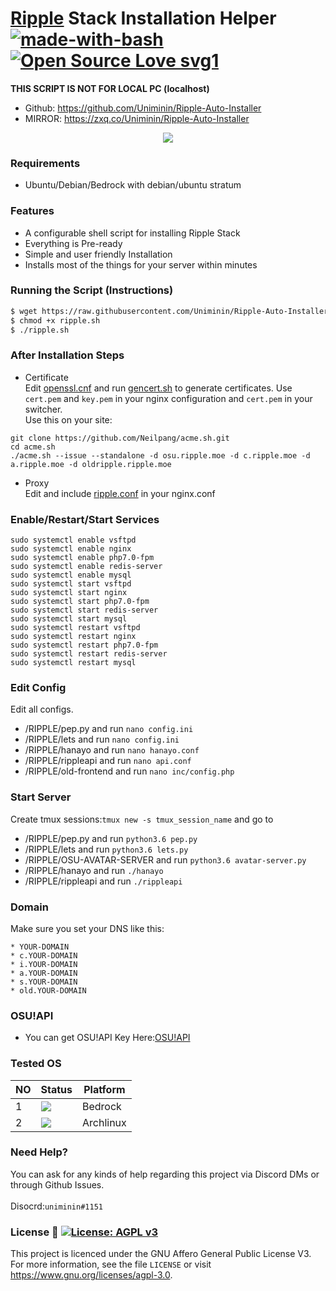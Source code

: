 # <a href=https://ripple.moe>Ripple</a> Stack Installation Helper [![made-with-bash](https://img.shields.io/badge/Made%20with-Bash-1f425f.svg)](https://www.gnu.org/software/bash/)  [![Open Source Love svg1](https://badges.frapsoft.com/os/v1/open-source.svg?v=103)](https://github.com/Uniminin/) 


<b>**THIS SCRIPT IS NOT FOR LOCAL PC (localhost)**</b><br>
* Github: https://github.com/Uniminin/Ripple-Auto-Installer
* MIRROR: https://zxq.co/Uniminin/Ripple-Auto-Installer

<p align="center">
  <img src="https://github.com/Uniminin/Ripple-Auto-Installer/blob/master/X/ripple.svg"/>
</p>

### Requirements
* Ubuntu/Debian/Bedrock with debian/ubuntu stratum

### Features
* A configurable shell script for installing Ripple Stack
* Everything is Pre-ready 
* Simple and user friendly Installation
* Installs most of the things for your server within minutes

### Running the Script (Instructions)
```bash
$ wget https://raw.githubusercontent.com/Uniminin/Ripple-Auto-Installer/master/Main/ripple.sh
$ chmod +x ripple.sh 
$ ./ripple.sh
```
### After Installation Steps
* Certificate  
Edit <a href=https://github.com/Uniminin/Ripple-Auto-Installer/blob/master/Main/openssl.cnf>openssl.cnf</a> and run <a href=https://github.com/Uniminin/Ripple-Auto-Installer/blob/master/Main/gencert.sh>gencert.sh</a> to generate certificates. Use `cert.pem` and `key.pem` in your nginx configuration and `cert.pem` in your switcher.  
Use this on your site:
```
git clone https://github.com/Neilpang/acme.sh.git
cd acme.sh
./acme.sh --issue --standalone -d osu.ripple.moe -d c.ripple.moe -d a.ripple.moe -d oldripple.ripple.moe
```  
* Proxy  
Edit and include <a href=https://github.com/Uniminin/Ripple-Auto-Installer/blob/master/Main/ripple.conf>ripple.conf</a> in your nginx.conf

### Enable/Restart/Start Services
```
sudo systemctl enable vsftpd
sudo systemctl enable nginx
sudo systemctl enable php7.0-fpm
sudo systemctl enable redis-server
sudo systemctl enable mysql
sudo systemctl start vsftpd
sudo systemctl start nginx
sudo systemctl start php7.0-fpm
sudo systemctl start redis-server
sudo systemctl start mysql
sudo systemctl restart vsftpd
sudo systemctl restart nginx
sudo systemctl restart php7.0-fpm
sudo systemctl restart redis-server
sudo systemctl restart mysql
```
### Edit Config
Edit all configs.
* /RIPPLE/pep.py and run `nano config.ini`
* /RIPPLE/lets and run `nano config.ini`
* /RIPPLE/hanayo and run `nano hanayo.conf`
* /RIPPLE/rippleapi and run `nano api.conf`
* /RIPPLE/old-frontend and run `nano inc/config.php`

### Start Server
Create tmux sessions:`tmux new -s tmux_session_name` and go to
* /RIPPLE/pep.py and run `python3.6 pep.py`
* /RIPPLE/lets and run `python3.6 lets.py`
* /RIPPLE/OSU-AVATAR-SERVER and run `python3.6 avatar-server.py`
* /RIPPLE/hanayo and run `./hanayo`
* /RIPPLE/rippleapi and run `./rippleapi`

### Domain
Make sure you set your DNS like this:
```
* YOUR-DOMAIN
* c.YOUR-DOMAIN
* i.YOUR-DOMAIN
* a.YOUR-DOMAIN
* s.YOUR-DOMAIN
* old.YOUR-DOMAIN
```

### OSU!API
* You can get OSU!API Key Here:<a href=https://old.ppy.sh/p/api>OSU!API</a>

### Tested OS

| NO | Status| Platform|
|----|-------|---------|
|1|[![](https://github.com/Uniminin/Ripple-Auto-Installer/blob/master/X/pass.svg)](https://github.com/uniminin)| Bedrock
|2|[![](https://github.com/Uniminin/Ripple-Auto-Installer/blob/master/X/fail.svg)](https://github.com/uniminin)| Archlinux

### Need Help?
You can ask for any kinds of help regarding this project via Discord DMs or through Github Issues.<br>
<br>
Disocrd:`uniminin#1151`


### License :scroll: [![License: AGPL v3](https://img.shields.io/badge/License-AGPL%20v3-blue.svg)](https://www.gnu.org/licenses/agpl-3.0)
This project is licenced under the GNU Affero General Public License V3. For more information, see the file `LICENSE` or visit https://www.gnu.org/licenses/agpl-3.0.

